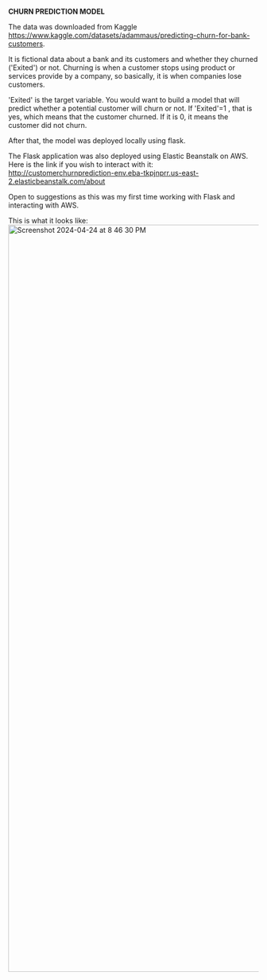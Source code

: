 **CHURN PREDICTION MODEL**

The data was downloaded from Kaggle https://www.kaggle.com/datasets/adammaus/predicting-churn-for-bank-customers.

It is fictional data about a bank and its customers and whether they churned ('Exited') or not. Churning is when a customer stops using product or services provide by a company, so basically, it is when companies lose customers.

'Exited' is the target variable. You would want to build a model that will predict whether a potential customer will churn or not. If 'Exited'=1 , that is yes, which means that the customer churned. If it is 0, it means the customer did not churn.

After that, the model was deployed locally using flask.

The Flask application was also deployed using Elastic Beanstalk on AWS.
Here is the link if you wish to interact with it: http://customerchurnprediction-env.eba-tkpjnprr.us-east-2.elasticbeanstalk.com/about


Open to suggestions as this was my first time working with Flask and interacting with AWS.


This is what it looks like:
<img width="1504" alt="Screenshot 2024-04-24 at 8 46 30 PM" src="https://github.com/bb3l/Churn_Prediction/assets/124946694/b0768ade-cf90-4402-a77a-4fa558f1fda5">
